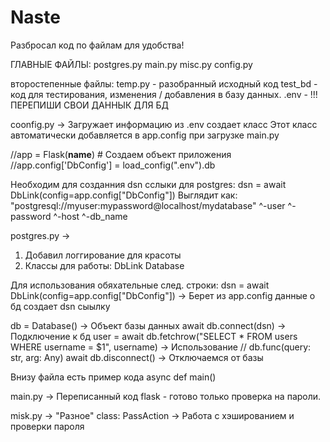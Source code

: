 # Naste

Разбросал код по файлам для удобства!

ГЛАВНЫЕ ФАЙЛЫ:
postgres.py
main.py
misc.py
config.py



второстепенные файлы:
temp.py - разобранный исходный код
test_bd - код для тестирования, изменения / добавления в базу данных.
.env - !!!ПЕРЕПИШИ СВОИ ДАННЫК ДЛЯ БД



coonfig.py ->
Загружает информацию из .env создает класс
Этот класс автоматически добавляется в app.config при загрузке main.py

  //app = Flask(__name__)  # Создаем объект приложения
  //app.config['DbConfig'] = load_config(".env").db

Необходим для созданния dsn сслыки для postgres:
  dsn = await DbLink(config=app.config["DbConfig"])
  Выглядит как:
    "postgresql://myuser:mypassword@localhost/mydatabase"
                  ^-user ^-password ^-host    ^-db_name




postgres.py ->
1) Добавил логгирование для красоты
2) Классы для работы:
  DbLink
  Database

Для использования обяхательные след. строки:
  dsn = await DbLink(config=app.config["DbConfig"]) -> Берет из app.config данные о бд создает dsn сыылку

  db = Database() -> Объект базы данных
  await db.connect(dsn) -> Подключение к бд
  user = await db.fetchrow("SELECT * FROM users WHERE username = $1", username) -> Использование // db.func(query: str, arg: Any)
  await db.disconnect() -> Отключаемся от базы

  Внизу файла есть пример кода async def main()




main.py -> Переписанный код flask - готово только проверка на пароли.





misk.py -> "Разное"
  class: PassAction -> Работа с хэшированием и проверки пароля




